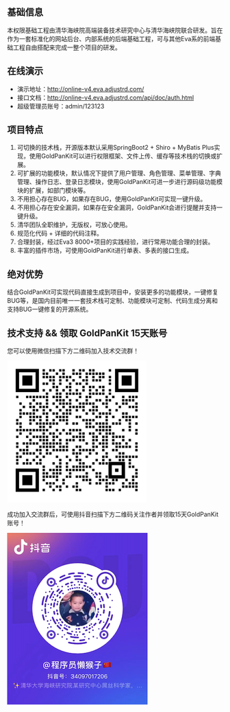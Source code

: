 ## 基础信息

本权限基础工程由清华海峡院高端装备技术研究中心与清华海峡院联合研发。旨在作为一套标准化的网站后台、内部系统的后端基础工程，可与其他Eva系的前端基础工程自由搭配来完成一整个项目的研发。

## 在线演示
- 演示地址：http://online-v4.eva.adjustrd.com/
- 接口文档：http://online-v4.eva.adjustrd.com/api/doc/auth.html
- 超级管理员账号：admin/123123

## 项目特点
1. 可切换的技术栈，开源版本默认采用SpringBoot2 + Shiro + MyBatis Plus实现，使用GoldPanKit可以进行权限框架、文件上传、缓存等技术栈的切换或扩展。
2. 可扩展的功能模块，默认情况下提供了用户管理、角色管理、菜单管理、字典管理、操作日志、登录日志模块，使用GoldPanKit可进一步进行源码级功能模块的扩展，如部门模块等。
3. 不用担心存在BUG，如果存在BUG，使用GoldPanKit可实现一键升级。
4. 不用担心存在安全漏洞，如果存在安全漏洞，GoldPanKit会进行提醒并支持一键升级。
5. 清华团队全职维护，无版权，可放心使用。
6. 规范化代码 + 详细的代码注释。
7. 合理封装，经过Eva3 8000+项目的实践经验，进行常用功能合理的封装。
8. 丰富的插件市场，可使用GoldPanKit进行单表、多表的接口生成。

## 绝对优势

结合GoldPanKit可实现代码直接生成到项目中，安装更多的功能模块，一键修复BUG等，是国内目前唯一一套技术栈可定制、功能模块可定制、代码生成分离和支持BUG一键修复的开源系统。

## 技术支持 && 领取 GoldPanKit 15天账号

您可以使用微信扫描下方二维码加入技术交流群！

<img src="lib/wechat.png" alt="加入技术交流群"/>

成功加入交流群后，可使用抖音扫描下方二维码关注作者并领取15天GoldPanKit账号！

<img src="lib/douyin.png" alt="免费获得15天GoldPanKit账号"/>